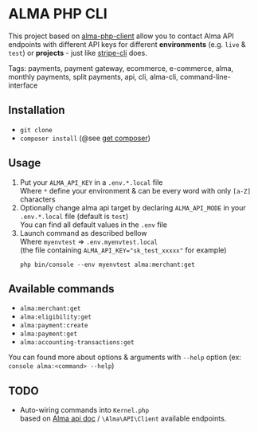 # ALMA PHP CLI

This project based on [alma-php-client](https://github.com/alma/alma-php-client) allow you to contact Alma API endpoints
with different API keys for different **environments** (e.g. `live` & `test`) or **projects** - just like
[stripe-cli](https://stripe.com/docs/stripe-cli) does.

Tags: payments, payment gateway, ecommerce, e-commerce, alma, monthly payments, split payments, api, cli, alma-cli,
command-line-interface

## Installation

* `git clone`
* `composer install` (@see [get composer](https://getcomposer.org/download/))

## Usage

1. Put your `ALMA_API_KEY` in a `.env.*.local` file  
   Where `*` define your environment & can be every word with only `[a-Z]` characters
1. Optionally change alma api target by declaring `ALMA_API_MODE` in your `.env.*.local` file (default is `test`)  
   You can find all default values in the `.env` file
1. Launch command as described bellow  
   Where `myenvtest` => `.env.myenvtest.local`  
   (the file containing `ALMA_API_KEY="sk_test_xxxxx"` for example) 
   ```
   php bin/console --env myenvtest alma:merchant:get
   ```

## Available commands

* `alma:merchant:get`
* `alma:eligibility:get`
* `alma:payment:create`
* `alma:payment:get`
* `alma:accounting-transactions:get`

You can found more about options & arguments with `--help` option (ex: `console alma:<command> --help`)

## TODO

* Auto-wiring commands into `Kernel.php`  
  based on [Alma api doc](https://docs.getalma.eu/reference) / `\Alma\API\Client` available endpoints.
